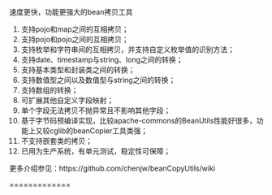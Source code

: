 速度更快，功能更强大的bean拷贝工具
<ol>
	<li>支持pojo和map之间的互相拷贝；</li>
 	<li>支持pojo和pojo之间的互相拷贝；</li>
	<li>支持枚举和字符串间的互相拷贝，并支持自定义枚举值的识别方法；</li>
	<li>支持date、timestamp与string、long之间的转换；</li>
	<li>支持基本类型和封装类之间的转换；</li>
	<li>支持数值型之间以及数值型与string之间的转换；</li>
	<li>支持数组的转换；</li>
	<li>可扩展其他自定义字段映射；</li>
	<li>单个字段无法拷贝不抛异常且不影响其他字段；</li>
	<li>基于字节码预编译实现，比较apache-commons的BeanUtils性能好很多，功能上又较cglib的beanCopier工具类强；</li>
	<li>不支持嵌套类的拷贝；</li>
	<li>已用为生产系统，有单元测试，稳定性可保障；</li>
</ol>

<p>更多介绍参见：https://github.com/chenjw/beanCopyUtils/wiki</p>

=============
